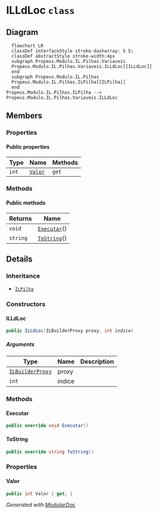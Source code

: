 # ILLdLoc `class`

## Diagram
```mermaid
  flowchart LR
  classDef interfaceStyle stroke-dasharray: 5 5;
  classDef abstractStyle stroke-width:4px
  subgraph Propeus.Modulo.IL.Pilhas.Variaveis
  Propeus.Modulo.IL.Pilhas.Variaveis.ILLdLoc[[ILLdLoc]]
  end
  subgraph Propeus.Modulo.IL.Pilhas
  Propeus.Modulo.IL.Pilhas.ILPilha[[ILPilha]]
  end
Propeus.Modulo.IL.Pilhas.ILPilha --> Propeus.Modulo.IL.Pilhas.Variaveis.ILLdLoc
```

## Members
### Properties
#### Public  properties
| Type | Name | Methods |
| --- | --- | --- |
| `int` | [`Valor`](#valor) | `get` |

### Methods
#### Public  methods
| Returns | Name |
| --- | --- |
| `void` | [`Executar`](#executar)() |
| `string` | [`ToString`](#tostring)() |

## Details
### Inheritance
 - [
`ILPilha`
](./propeusmoduloilpilhas-ILPilha.md)

### Constructors
#### ILLdLoc
```csharp
public ILLdLoc(ILBuilderProxy proxy, int indice)
```
##### Arguments
| Type | Name | Description |
| --- | --- | --- |
| [`ILBuilderProxy`](./propeusmoduloilproxy-ILBuilderProxy.md) | proxy |   |
| `int` | indice |   |

### Methods
#### Executar
```csharp
public override void Executar()
```

#### ToString
```csharp
public override string ToString()
```

### Properties
#### Valor
```csharp
public int Valor { get; }
```

*Generated with* [*ModularDoc*](https://github.com/hailstorm75/ModularDoc)
